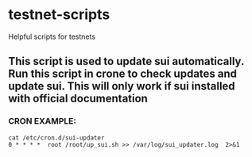 # testnet-scripts
Helpful scripts for testnets

## This script is used to update sui automatically. Run this script in crone to check updates and update sui. This will only work if sui installed with official documentation
### CRON EXAMPLE:
```
cat /etc/cron.d/sui-updater
0 * * * *  root /root/up_sui.sh >> /var/log/sui_updater.log  2>&1
```
